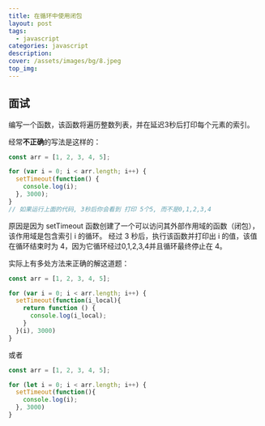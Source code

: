 ```yaml
---
title: 在循环中使用闭包
layout: post
tags: 
  - javascript
categories: javascript
description: 
cover: /assets/images/bg/8.jpeg
top_img: 
---
```



## 面试

编写一个函数，该函数将遍历整数列表，并在延迟3秒后打印每个元素的索引。


经常**不正确**的写法是这样的：

```js
const arr = [1, 2, 3, 4, 5];

for (var i = 0; i < arr.length; i++) {
  setTimeout(function() {
    console.log(i);
  }, 3000);
}
// 如果运行上面的代码, 3秒后你会看到 打印 5个5, 而不是0,1,2,3,4


```

原因是因为 setTimeout 函数创建了一个可以访问其外部作用域的函数（闭包），该作用域是包含索引 i 的循环。 经过 3 秒后，执行该函数并打印出 i 的值，该值在循环结束时为 4，因为它循环经过0,1,2,3,4并且循环最终停止在 4。


实际上有多处方法来正确的解这道题：

```js
const arr = [1, 2, 3, 4, 5];

for (var i = 0; i < arr.length; i++) {
  setTimeout(function(i_local){
    return function () {
      console.log(i_local);
    }
  }(i), 3000)
}
```

或者

```js
const arr = [1, 2, 3, 4, 5];

for (let i = 0; i < arr.length; i++) {
  setTimeout(function(){
    console.log(i);
  }, 3000)
}
```